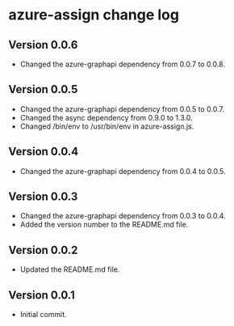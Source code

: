 # azure-assign change log

## Version 0.0.6

- Changed the azure-graphapi dependency from 0.0.7 to 0.0.8.

## Version 0.0.5

- Changed the azure-graphapi dependency from 0.0.5 to 0.0.7.
- Changed the async dependency from 0.9.0 to 1.3.0.
- Changed /bin/env to /usr/bin/env in azure-assign.js.

## Version 0.0.4

- Changed the azure-graphapi dependency from 0.0.4 to 0.0.5.

## Version 0.0.3

- Changed the azure-graphapi dependency from 0.0.3 to 0.0.4.
- Added the version number to the README.md file.

## Version 0.0.2

- Updated the README.md file.

## Version 0.0.1

- Initial commit.
